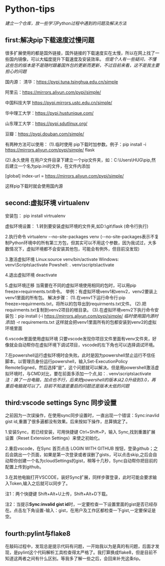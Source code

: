 # Python-tips
_建立一个仓库，放一些学习Python过程中遇到的问题及解决方法_



## first:解决pip下载速度过慢问题
很多扩展使用的都是国外链接，国外链接的下载速度实在太慢，所以在网上找了一些国内镜像，可以大幅度提升下载速度及安装效率。
*但是个人有一些疑问，不懂这些包的版本是不是随时跟着国外包的更新而更新，不过目前来看，这不是我主要担心的问题*

国内源：
清华：https://pypi.tuna.tsinghua.edu.cn/simple

阿里云：https://mirrors.aliyun.com/pypi/simple/

中国科技大学 https://pypi.mirrors.ustc.edu.cn/simple/

华中理工大学：https://pypi.hustunique.com/

山东理工大学：https://pypi.sdutlinux.org/ 

豆瓣：https://pypi.douban.com/simple/

有两种方法可以使用：
(1).临时使用
pip下载时加参数。例子：pip install -i https://mirrors.aliyun.com/pypi/simple/ flask

(2).永久使用
在用户文件目录下建立一个pip文件夹，如：C:\\Users\\HUG\\pip,然后建立一个名为pip.ini的文件，在文件内添加 

\[global\]
 index-url = https://mirrors.aliyun.com/pypi/simple/

 这样pip下载时就会使用国内源

## second:虚拟环境 virtualenv

安装包： pip install virtrualenv

虚拟环境设置：
1.转到要安装虚拟环境的文件夹,如D:\\git\\flask (命令行执行)

2.执行命令 virtualenv --no-site-packages venv (--no-site-packages表示不复制Python环境中的所有第三方包，但其实可以不用这个参数，因为我试过，大多数情况下，虚拟环境都不会安装其他包，可能会有例外，但目前没发现)

3.激活虚拟环境
Linux:source venv/bin/activate
Windows: venv\Scripts\activate
Powshell: . venv\scripts\activate

4.退出虚拟环境
deactivate

5.虚拟环境迁移
当需要在不同的虚拟环境使用相同的包时，可以用pip freeze>requirments.txt命令。
举例：有虚拟环境venv1和venv2，venv2要装上venv1里面的所有包。
解决步骤：
(1).在venv1下运行命令行:pip freeze>requirments.txt，将所以的包导出到requirments.txt文件。
(2).把requirments.txt复制到venv2项目的根目录。
(3).在虚拟环境venv2下执行命令安装包：pip install (-i https://mirrors.aliyun.com/pypi/simple/ *临时使用国内源时添加*) -r requirements.txt 
这样就会把venv1里面所有的包都安装到venv2的虚拟环境里面

6.vscode里面使用虚拟环境
只要vscode发现你项目文件里面有venv文件夹，好像就会自动帮你在虚拟环境下调试项目，vscode的左下角也可以选择调试环境。

7.在powershell运行虚拟环境时会失败。此时是因为powershell禁止运行不信任脚本。以管理员身份运行powershell，输入Set-ExecutionPolicy RemoteSigned，然后选择“是”，这个问题就可以解决。但是用powershell激活虚拟环境时，与CMD对比，要在前面多添加一个点,如：. venv\scripts\activate *注：换了一台电脑，加点也不行，后来把powershell的版本从2.0升级到3.0，再重启电脑就可以了。目前不知道是重启的问题还是版本太低的问题*

## third:vscode settings Sync 同步设置

之前因为一次误操作，在使用sync同步设置时，一直出现一个错误：Sync:inavlid gist id,重置了很多遍都没有效果。后来按如下操作，总算搞定了。

1.安装Sync，若已经安装，可用快捷键 Ctrl+Shift+P，输入 Sync,找到重置扩展设置（Reset Extension Settings）来使之初始化。

2.重启vscode，在Sync 首页点击 LOGIN WITH GITHUB 按钮，登录github；之后会跳出一个页面，如果是第一次登录或者误删了gists，可以点击skip,之后会自动帮你创建一个名为cloudSettings的gist，稍等十几秒，Sync自动帮你把目前的配置上传到github。

3.在其他电脑打开VSCODE，装好Sync扩展，同样步骤登录，此时可能会要求输入Token,输入之后就可以同步了。

注1：两个快捷键 Shift+Alt+U上传，Shift+Alt+D下载。

注2：当提示**Sync:invalid gist id**时，一定要检查一下设置里面的gist是否已经存在。点击左下角设置-输入：gist，在用户及工作区都检查一下gist,一定要保证是空。

## fourth:pylint与flake8
在敲码过程中，发现总是提示代码有问题，一开始我以为是真的有问题，后面才发现，是pylint这个代码解析工具检查得太严格了。我打算换成flake8，但是目前不知道这两者之间有什么区别。等我多了解一些之后，会回来补充这条tip。